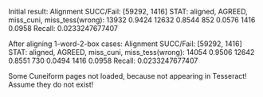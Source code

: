 Initial result:
  Alignment SUCC/Fail: [59292, 1416]
  STAT: aligned, AGREED, miss_cuni, miss_tess(wrong):
  13932 0.9424  12632 0.8544    852 0.0576   1416 0.0958
  Recall: 0.0233247677407

After aligning 1-word-2-box cases:
  Alignment SUCC/Fail: [59292, 1416]
  STAT: aligned, AGREED, miss_cuni, miss_tess(wrong):
  14054 0.9506  12642 0.8551    730 0.0494   1416 0.0958
  Recall: 0.0233247677407

Some Cuneiform pages not loaded, because not appearing in Tesseract!
Assume they do not exist!

